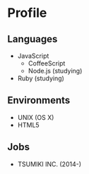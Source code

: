 # Profile

## Languages

* JavaScript
  * CoffeeScript
  * Node.js (studying)
* Ruby (studying)

## Environments

* UNIX (OS X)
* HTML5

## Jobs

* TSUMIKI INC. (2014-)
